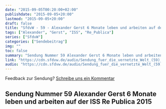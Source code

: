```yaml
---
date: "2015-09-05T00:20:00+02:00"
publishdate: "2015-09-05+20:00"
lastmod: "2015-09-05+20:00"
draft: false
title: "SfdvW - 59 - Alexander Gerst 6 Monate leben und arbeiten auf der ISS Re Publica 2015"
tags: ["Alexander", "Gerst", "ISS", "Re_Publica"]
series: ["SfdvW"]
categories: ["Sendebeitrag"]
img: ""
toc: false
summary: "Sendung Nummer 59 Alexander Gerst 6 Monate leben und arbeiten auf der ISS Re Publica 2015"
link: "https://cdn.sfdvw.de/audio/Sendung_fuer_die_vernetzte_Welt_(59)_2015_09_05_Alexander_Gerst_6_Monate_leben_und_arbeiten_auf_der_ISS_Re_Publica_2015.mp3"
audio: "https://cdn.sfdvw.de/audio/Sendung_fuer_die_vernetzte_Welt_(59)_2015_09_05_Alexander_Gerst_6_Monate_leben_und_arbeiten_auf_der_ISS_Re_Publica_2015.mp3"
---
```


<div align="center" id="example"></div>
<script src="https://cdn.podlove.org/web-player/embed.js"></script>

Feedback zur Sendung?
[Schreibe uns ein Kommentar](mailto:SfdvW@radiocorax.de)

## Sendung Nummer 59 Alexander Gerst 6 Monate leben und arbeiten auf der ISS Re Publica 2015

<script>
  podlovePlayer('#example', '/blog/sfdvw59.json');
</script>
